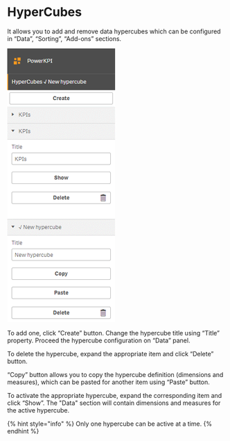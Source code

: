 # HyperCubes

It allows you to add and remove data hypercubes which can be configured in “Data”, “Sorting”, “Add-ons” sections.

![](<../.gitbook/assets/image (18).png>)


To add one, click “Create” button. Change the hypercube title using “Title” property. Proceed the hypercube configuration on “Data” panel.

To delete the hypercube, expand the appropriate item and click “Delete” button.

“Copy” button allows you to copy the hypercube definition (dimensions and measures), which can be pasted for another item using “Paste” button.

To activate the appropriate hypercube, expand the corresponding item and click “Show”. The "Data" section will contain dimensions and measures for the active hypercube.

{% hint style="info" %}
Only one hypercube can be active at a time.
{% endhint %}
